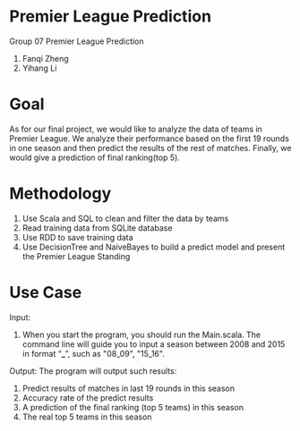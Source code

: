 # Premier League Prediction
Group 07 Premier League Prediction
1. Fanqi Zheng
2. Yihang Li


# Goal
As for our final project, we would like to analyze the data of teams in Premier League.
We analyze their performance based on the first 19 rounds in one season and then predict the results of the rest of matches.
Finally, we would give a prediction of final ranking(top 5).



# Methodology
  1.	Use Scala and SQL to clean and filter the data by teams
  2.	Read training data from SQLite database
  3.	Use RDD to save training data
  4.	Use DecisionTree and NaiveBayes to build a predict model and present the Premier League Standing


# Use Case
Input: 
1. When you start the program, you should run the Main.scala. The command line will guide you to input a season between 2008 and 2015 in format “**_**”, such as "08_09", "15_16".

Output:
The program will output such results:
1. Predict results of matches in last 19 rounds in this season
2. Accuracy rate of the predict results
3. A prediction of the final ranking (top 5 teams) in this season
4. 	The real top 5 teams in this season
